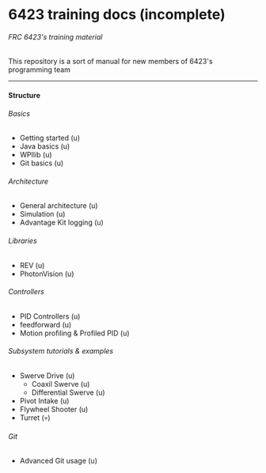 # 6423 training docs (incomplete)
###### FRC 6423's training material

This repository is a sort of manual for new members of 6423's programming team

---
#### Structure

###### Basics
* Getting started (u)
* Java basics (u)
* WPIlib (u)
* Git basics (u)

###### Architecture
* General architecture (u)
* Simulation (u)
* Advantage Kit logging (u)

###### Libraries
* REV (u)
* PhotonVision (u)

###### Controllers
* PID Controllers (u)
* feedforward (u)
* Motion profiling & Profiled PID (u)

###### Subsystem tutorials & examples
* Swerve Drive (u)
    - Coaxil Swerve (u)
    - Differential Swerve (u)
* Pivot Intake (u)
* Flywheel Shooter (u)
* Turret (:skull:)

###### Git
* Advanced Git usage (u)